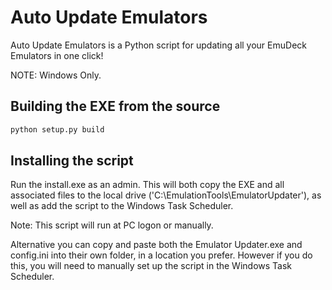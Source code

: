 # Auto Update Emulators

Auto Update Emulators is a Python script for updating all your EmuDeck Emulators in one click!

NOTE: Windows Only.

## Building the EXE from the source

```bash
python setup.py build
```

## Installing the script

Run the install.exe as an admin. This will both copy the EXE and all associated files to the local drive ('C:\EmulationTools\EmulatorUpdater'), as well as add the script to the Windows Task Scheduler.

Note: This script will run at PC logon or manually.

Alternative you can copy and paste both the Emulator Updater.exe and config.ini into their own folder, in a location you prefer. However if you do this, you will need to manually set up the script in the Windows Task Scheduler.
